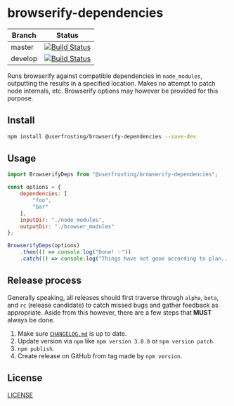 # browserify-dependencies

| Branch | Status |
| ------ | ------ |
| master | [![Build Status](https://travis-ci.org/userfrosting/browserify-dependencies.svg?branch=master)](https://travis-ci.org/userfrosting/browserify-dependencies) |
| develop | [![Build Status](https://travis-ci.org/userfrosting/browserify-dependencies.svg?branch=develop)](https://travis-ci.org/userfrosting/browserify-dependencies) |

Runs browserify against compatible dependencies in `node_modules`, outputting the results in a specified location. Makes no attempt to patch node internals, etc. Browserify options may however be provided for this purpose.

## Install

```bash
npm install @userfrosting/browserify-dependencies --save-dev
```

## Usage

```js
import BrowserifyDeps from "@userfrosting/browserify-dependencies";

const options = {
    dependencies: [
        "foo",
        "bar"
    ],
    inputDir: "./node_modules",
    outputDir: "./browser_modules"
};

BrowserifyDeps(options)
    .then(() => console.log("Done! ✨"))
    .catch(() => console.log("Things have not gone according to plan... 🔥"));
```

## Release process

Generally speaking, all releases should first traverse through `alpha`, `beta`, and `rc` (release candidate) to catch missed bugs and gather feedback as appropriate. Aside from this however, there are a few steps that **MUST** always be done.

1. Make sure [`CHANGELOG.md`](./CHANGELOG.md) is up to date.
2. Update version via `npm` like `npm version 3.0.0` or `npm version patch`.
3. `npm publish`.
4. Create release on GitHub from tag made by `npm version`.

## License

[LICENSE](LICENSE)
